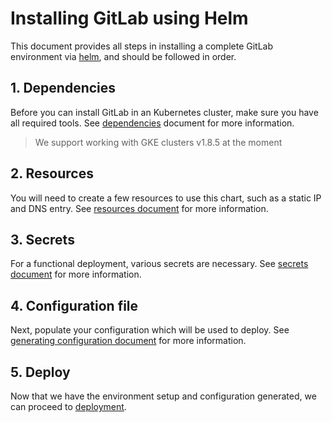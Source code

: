 # Installing GitLab using Helm

This document provides all steps in installing a complete GitLab environment via
[helm](../helm/README.md), and should be followed in order.

## 1. Dependencies

Before you can install GitLab in an Kubernetes cluster, make sure you have
all required tools. See [dependencies][] document for more information.

> We support working with GKE clusters v1.8.5 at the moment

## 2. Resources

You will need to create a few resources to use this chart, such as a static IP and DNS entry. See [resources document][resources] for more information.

## 3. Secrets

For a functional deployment, various secrets are necessary. See [secrets document][secrets] for more information.

## 4. Configuration file

Next, populate your configuration which will be used to deploy. See
[generating configuration document][configuration] for more information.

## 5. Deploy

Now that we have the environment setup and configuration generated,
we can proceed to [deployment][].

[dependencies]: dependencies.md
[helm]: helm/README.md
[resources]: resources.md
[secrets]: secrets.md
[configuration]: configuration.md
[deployment]: deployment.md
